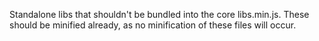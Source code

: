 Standalone libs that shouldn't be bundled into the core libs.min.js.
These should be minified already, as no minification of these files will occur.